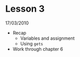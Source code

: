 # Lesson 3

17/03/2010

* Recap
  * Variables and assignment
  * Using `gets`
* Work through chapter 6